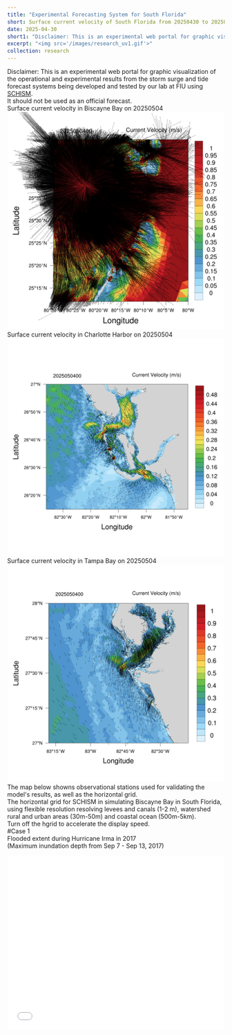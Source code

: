 ```yaml
---
title: "Experimental Forecasting System for South Florida"
short: Surface current velocity of South Florida from 20250430 to 20250504
date: 2025-04-30
short1: "Disclaimer: This is an experimental web portal for graphic visualization of the operational and experimental results from the storm surge and tide forecast systems being developed and tested by our lab at FIU using [SCHISM](https://ccrm.vims.edu/schismweb/). It should not be used as an official forecast."
excerpt: "<img src='/images/research_uv1.gif'>"
collection: research
---
```


Disclaimer:
This is an experimental web portal for graphic visualization of the operational and experimental results from the storm surge and tide forecast systems being developed and tested by our lab at FIU using [SCHISM](https://ccrm.vims.edu/schismweb/).<br/>
It should not be used as an official forecast.<br/>
Surface current velocity in Biscayne Bay on 20250504<br/>
<img src='/images/research_Bbay.png'>
Surface current velocity in Charlotte Harbor on 20250504<br/>
<img src='/images/research_Cbay.png'>
Surface current velocity in Tampa Bay on 20250504<br/>
<img src='/images/research_Tbay.png'>
The map below showns observational stations used for validating the model's results, as well as the horizontal grid. <br/>
The horizontal grid for SCHISM in simulating Biscayne Bay in South Florida, using flexible resolution resolving levees and canals (1-2 m), watershed rural and urban areas (30m-50m) and coastal ocean (500m-5km).<br/>
Turn off the hgrid to accelerate the display speed.<br/>
#Case 1<br/>
Flooded extent during Hurricane Irma in 2017<br/>
(Maximum inundation depth from Sep 7 - Sep 13, 2017)<br/>
<style>.embed-container {position: relative; padding-bottom: 80%; height: 0; max-width: 100%;} .embed-container iframe, .embed-container object, .embed-container iframe{position: absolute; top: 0; left: 0; width: 100%; height: 100%;} small{position: absolute; z-index: 40; bottom: 0; margin-bottom: -15px;}</style><div class="embed-container"><iframe width="500" height="400" frameborder="0" scrolling="no" marginheight="0" marginwidth="0" title="Canal in Miami" src="//fiugis.maps.arcgis.com/apps/Embed/index.html?webmap=6ae2ae2896ab41f880739adb7c369bf7&extent=-81.2065,24.9682,-79.6245,25.8711&zoom=true&previewImage=false&scale=true&legendlayers=true&disable_scroll=false&theme=light"></iframe></div>
